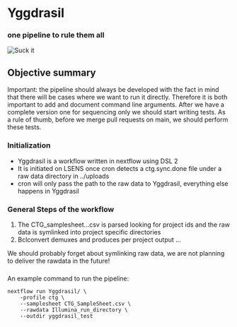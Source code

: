 # Yggdrasil

### one pipeline to rule them all
![Suck it](images/logo_ygg.png "Best icon ever")
## Objective summary

Important: the pipeline should always be developed with the fact in mind that there will be cases
where we want to run it directly. Therefore it is both important to add and document command line
arguments. After we have a complete version one for sequencing only we should start writing tests.
As a rule of thumb, before we merge pull requests on main, we should perform these tests.

### Initialization

* Yggdrasil is a workflow written in nextflow using DSL 2
* It is initiated on LSENS once cron detects a ctg.sync.done file under a raw data directory in ../uploads
* cron will only pass the path to the raw data to Yggdrasil, everything else happens in Yggdrasil

### General Steps of the workflow

1. The CTG_samplesheet...csv is parsed looking for project ids and the raw data is symlinked into project specific directories
2. Bclconvert demuxes and produces per project output
...

We should probably forget about symlinking raw data, we are not planning to deliver the rawdata in the future!

###

An example command to run the pipeline:

```
nextflow run Yggdrasil/ \
    -profile ctg \
    --samplesheet CTG_SampleSheet.csv \
    --rawdata Illumina_run_directory \
    --outdir yggdrasil_test
```

